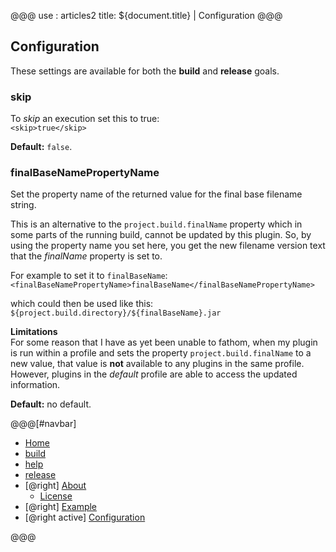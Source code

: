 @@@
use : articles2
title: ${document.title} | Configuration
@@@


## Configuration

These settings are available for both the **build** and **release** goals.

### skip

To _skip_ an execution set this to true:  
`<skip>true</skip>`

**Default:** `false`.


### finalBaseNamePropertyName

Set the property name of the returned value for the final base filename string.

This is an alternative to the `project.build.finalName` property which in some 
parts of the running build, cannot be updated by this plugin.  So, by using the 
property name you set here, you get the new filename version text that the 
_finalName_ property is set to.

For example to set it to `finalBaseName`:  
`<finalBaseNamePropertyName>finalBaseName</finalBaseNamePropertyName>`

which could then be used like this:  
`${project.build.directory}/${finalBaseName}.jar`


**Limitations**  
For some reason that I have as yet been unable to fathom, when my plugin is run
within a profile and sets the property `project.build.finalName` to a new value,
that value is **not** available to any plugins in the same profile.  However,
plugins in the _default_ profile are able to access the updated information.

**Default:** no default.



@@@[#navbar]
- [Home]
- [build]
- [help]
- [release]
- [@right] [About]
    - [License]
- [@right] [Example]
- [@right active] [Configuration](#)


[About]:About.html
[build]:Build.html
[Configuration]:Configuration.html
[help]:Help.html
[Home]:index.html
[release]:Release.html
[License]:LICENSE.html
[Example]:Example.html
@@@
